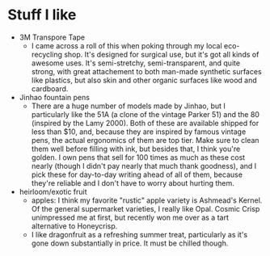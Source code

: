 # Stuff I like

- 3M Transpore Tape
    - I came across a roll of this when poking through my local eco-recycling shop. It's designed for surgical use, but it's got all kinds of awesome uses. It's semi-stretchy, semi-transparent, and quite strong, with great attachement to both man-made synthetic surfaces like plastics, but also skin and other organic surfaces like wood and cardboard.
- Jinhao fountain pens
    - There are a huge number of models made by Jinhao, but I particularly like the 51A (a clone of the vintage Parker 51) and the 80 (inspired by the Lamy 2000). Both of these are available shipped for less than $10, and, because they are inspired by famous vintage pens, the actual ergonomics of them are top tier. Make sure to clean them well before filling with ink, but besides that, I think you're golden. I own pens that sell for 100 times as much as these cost nearly (though I didn't pay nearly that much thank goodness), and I pick these for day-to-day writing ahead of all of them, because they're reliable and I don't have to worry about hurting them.
- heirloom/exotic fruit
    - apples: I think my favorite "rustic" apple variety is Ashmead's Kernel. Of the general supermarket varieties, I really like Opal. Cosmic Crisp unimpressed me at first, but recently won me over as a tart alternative to Honeycrisp.
    - I like dragonfruit as a refreshing summer treat, particularly as it's gone down substantially in price. It must be chilled though.
